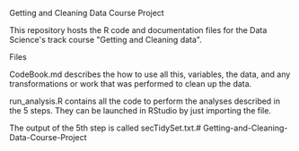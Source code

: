 Getting and Cleaning Data Course Project

This repository hosts the R code and documentation files for the Data Science's track course "Getting and Cleaning data".

Files

CodeBook.md describes the how to use all this, variables, the data, and any transformations or work that was performed to clean up the data.

run_analysis.R contains all the code to perform the analyses described in the 5 steps. They can be launched in RStudio by just importing the file.

The output of the 5th step is called secTidySet.txt.# Getting-and-Cleaning-Data-Course-Project
